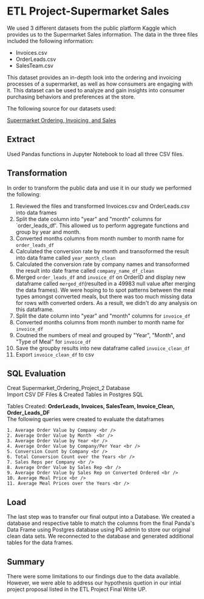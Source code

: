 # ETL Project-Supermarket Sales


We used 3 different datasets from the public platform Kaggle which provides  us to the Supermarket Sales information. The data in the three files included the following information:

* Invoices.csv
* OrderLeads.csv
* SalesTeam.csv


This dataset provides an in-depth look into the ordering and invoicing processes of a supermarket, as well as how consumers are engaging with it. This dataset can be used to analyze and gain insights into consumer purchasing behaviors and preferences at the store.


The following source for our datasets used:

[Supermarket Ordering, Invoicing, and Sales](https://www.kaggle.com/datasets/thedevastator/supermarket-ordering-invoicing-and-sales-analysi?select=Invoices.csv)

## Extract

Used Pandas functions in Jupyter Notebook to load all three CSV files.

## Transformation
In order to transform the public data and use it in our study we performed the following:

1. Reviewed the files and transformed Invoices.csv and OrderLeads.csv into data frames
2. Split the date column into "year" and "month" columns for `order_leads_df'. This allowed us to perform aggregate functions and group by year and month.
3. Converted months columns from month number to month name for `order_leads_df`
4. Calculated the conversion rate by month and transoformed the result into data frame called `year_month_clean`
5. Calculated the conversion rate by company names and transoformed the result into date frame called `company_name_df_clean`
6. Merged `order_leads_df` and `invoice_df` on OrderID and display new dataframe called `merged_df`(resulted in a 49983 null value after merging the data frames). We were hoping to to spot patterns between the meal types amongst converted meals, but there was too much missing data for rows with converted orders. As a result, we didn't do any analysis on this dataframe. 
7. Split the date column into "year" and "month" columns for `invoice_df`
8. Converted months columns from month number to month name for `invoice_df`
9. Coutned the numbers of meal and grouped by "Year", "Month", and "Type of Meal" for `invoice_df`
10. Save the groupby results into new dataframe called `invoice_clean_df`
11. Export `invoice_clean_df` to csv

## SQL Evaluation 
Creat Supermarket_Ordering_Project_2 Database <br />
Import CSV DF Files & Created Tables in Postgres SQL <br />

Tables Created:  __OrderLeads, Invoices, SalesTeam, Invoice_Clean, Order_Leads_DF__ <br />
The following queries were created to evaluate the dataframes <br />

    1. Average Order Value by Company <br />
    2. Average Order Value by Month  <br />
    3. Average Order Value by Year <br />
    4. Average Order Value by Company/Per Year <br />
    5. Conversion Count by Company <br />
    6. Total Conversion Count over the Years <br />
    7. Sales Reps per Company <br />
    8. Average Order Value by Sales Rep <br />
    9. Average Order Value by Sales Rep on Converted Ordered <br />
    10. Average Meal Price <br />
    11. Average Meal Prices over the Years <br />
    
## Load
The last step was to transfer our final output into a Database. We created a database and respective table to match the columns from the final Panda's Data Frame using Postgres database using PG admin to store our original clean data sets. We reconnected to the database and generated additional tables for the data frames.

## Summary
There were some limitations to our findings due to the data available. However, we were able to address our hypothesis quetion in our intial project proposal listed in the ETL Project Final Write UP.

